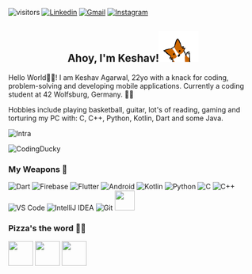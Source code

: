 ![visitors](https://visitor-badge.laobi.icu/badge?page_id=InfamousBolt.visitor-badge) <a href="https://www.linkedin.com/in/keshav-agarwal-b39322192/" target="_blank"><img src="https://img.shields.io/badge/-LinkedIn-blue?style=flat-square&logo=Linkedin&logoColor=white" alt="Linkedin"></a> <a href="https://mail.google.com/mail/?view=cm&fs=1&to=agarwalkeshav8399@gmail.com.com&su=SUBJECT&body=BODY&bcc=" target="_blank"><img src="https://img.shields.io/badge/-Gmail-c14438?style=flat-square&logo=Gmail&logoColor=white" alt="Gmail"></a>  <a href="https://www.instagram.com/keshav_mittalx/" target="_blank"><img src="https://img.shields.io/badge/-Instagram-C13584?style=flat-square&labelColor=C13584&logo=instagram&logoColor=white" alt="Instagram"></a>

<h2 align="center">Ahoy, I'm Keshav!<img src='https://github.com/Raspurrin/Raspurrin/blob/main/wave.gif' width='80"'></h2> 

Hello World🙋‍♂️! I am Keshav Agarwal, 22yo with a knack for coding, problem-solving and developing mobile applications.
Currently a coding student at 42 Wolfsburg, Germany. 👨‍💻

Hobbies include playing basketball, guitar, lot's of reading, gaming and torturing my PC with:
C, C++, Python, Kotlin, Dart and some Java.
<p align="left">
<img src="https://user-images.githubusercontent.com/47386839/156756708-b6a03ad1-04b7-4f87-bdcb-b5a3b676fc20.png" alt="Intra" width="550" height="300"/>
</p>

![CodingDucky](https://media.giphy.com/media/RbDKaczqWovIugyJmW/giphy.gif)

### My Weapons 🤖

<p align="left">
  <img src="https://user-images.githubusercontent.com/47386839/156751838-f987ace8-85e4-4356-a187-16f27ec97e16.png" alt="Dart" width="40" height="40"/>
  <img src="https://user-images.githubusercontent.com/47386839/156752931-bdb1bb60-4d46-4a15-b74f-0019f002c46a.png" alt="Firebase" width="40" height="40"/>
  <img src="https://user-images.githubusercontent.com/47386839/156752600-4757afb1-d1b1-44fc-8665-ed77dfedb60b.jpg" alt="Flutter" width="40" height="40"/>
  <img src="https://user-images.githubusercontent.com/53803245/114309142-d96df000-9b03-11eb-886d-8cbdbdae7c9b.png" alt="Android" width="48" height="48"/>
  <img src="https://user-images.githubusercontent.com/53803245/131665166-e5b0330e-a07f-473d-9f44-8a0d37f293d2.png" alt="Kotlin" width="35" height="35"/>
  <img src="https://camo.githubusercontent.com/888e388801f947dec7c3d843942c277af25fe2b1aed1821542c4e711f210312a/68747470733a2f2f75706c6f61642e77696b696d656469612e6f72672f77696b6970656469612f636f6d6d6f6e732f7468756d622f632f63332f507974686f6e2d6c6f676f2d6e6f746578742e7376672f37363870782d507974686f6e2d6c6f676f2d6e6f746578742e7376672e706e67" alt="Python" width="40" height="40"/>
  <img src="https://user-images.githubusercontent.com/53803245/114309044-78461c80-9b03-11eb-81bb-f0d309e11018.png" alt="C" width="40" height="40"/>
  <img src="https://upload.wikimedia.org/wikipedia/commons/1/18/ISO_C%2B%2B_Logo.svg" alt="C++" width="40" height="40"/>
  <img src="https://user-images.githubusercontent.com/674621/71187801-14e60a80-2280-11ea-94c9-e56576f76baf.png" alt="VS Code" width="40" height="40"/>
  <img src="https://user-images.githubusercontent.com/53803245/122162324-04bce480-ce91-11eb-8c89-c69bbc8a8115.png" alt="IntelliJ IDEA" width="40" height="40"/>
  <img src="https://git-scm.com/images/logos/downloads/Git-Icon-1788C.png" alt="Git" width="40" height="40"/>
  <img src="https://user-images.githubusercontent.com/53803245/122162757-afcd9e00-ce91-11eb-9049-85bc1f2f062a.png" width="40" height="40"/>
</p>

### Pizza's the word 🍕📱
<a href="https://www.linkedin.com/in/keshav-agarwal-b39322192/"><img src="https://user-images.githubusercontent.com/53803245/122164708-d17c5480-ce94-11eb-9ebb-2bc93ad85295.png" width="50" height="50" /></a>
<a href="https://mail.google.com/mail/?view=cm&fs=1&to=agarwalkeshav8399@gmail.com.com&su=SUBJECT&body=BODY&bcc="><img src="https://user-images.githubusercontent.com/47386839/156755677-35dad79c-8ae3-43c3-92bf-5d5ccf7a3829.png" width="50" height="50" /></a>
<a href="https://open.spotify.com/user/087o48zdzxc5sb6i0pld6wczi"><img src="https://user-images.githubusercontent.com/53803245/122164758-de994380-ce94-11eb-9512-929032a7480b.png" width="50" height="50"/></a>
